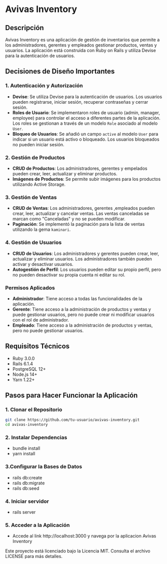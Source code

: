 # Avivas Inventory

## Descripción

Avivas Inventory es una aplicación de gestión de inventarios que permite a los administradores, gerentes y empleados gestionar productos, ventas y usuarios. La aplicación está construida con Ruby on Rails y utiliza Devise para la autenticación de usuarios.

## Decisiones de Diseño Importantes

### 1. Autenticación y Autorización
- **Devise**: Se utiliza Devise para la autenticación de usuarios. Los usuarios pueden registrarse, iniciar sesión, recuperar contraseñas y cerrar sesión.
- **Roles de Usuario**: Se implementaron roles de usuario (admin, manager, employee) para controlar el acceso a diferentes partes de la aplicación. Los roles se gestionan a través de un modelo `Role` asociado al modelo `User`.
- **Bloqueo de Usuarios**: Se añadió un campo `active` al modelo `User` para indicar si un usuario está activo o bloqueado. Los usuarios bloqueados no pueden iniciar sesión.

### 2. Gestión de Productos
- **CRUD de Productos**: Los administradores, gerentes y empelados pueden crear, leer, actualizar y eliminar productos. 
- **Imágenes de Productos**: Se permite subir imágenes para los productos utilizando Active Storage.

### 3. Gestión de Ventas
- **CRUD de Ventas**: Los administradores, gerentes ,empleados pueden crear, leer, actualizar y cancelar ventas. Las ventas canceladas se marcan como "Canceladas" y no se pueden modificar.
- **Paginación**: Se implementó la paginación para la lista de ventas utilizando la gema `kaminari`.

### 4. Gestión de Usuarios
- **CRUD de Usuarios**: Los administradores y gerentes pueden crear, leer, actualizar y eliminar usuarios. Los administradores también pueden activar y desactivar usuarios.
- **Autogestión de Perfil**: Los usuarios pueden editar su propio perfil, pero no pueden desactivar su propia cuenta ni editar su rol.

### Permisos Aplicados
- **Administrador**: Tiene acceso a todas las funcionalidades de la aplicación.
- **Gerente**: Tiene acceso a la administración de productos y ventas y puede gestionar usuarios, pero no puede crear ni modificar usuarios con el rol de administrador.
- **Empleado**: Tiene acceso a la administración de productos y ventas, pero no puede gestionar usuarios.

## Requisitos Técnicos

- Ruby 3.0.0
- Rails 6.1.4
- PostgreSQL 12+
- Node.js 14+
- Yarn 1.22+

## Pasos para Hacer Funcionar la Aplicación

### 1. Clonar el Repositorio

```sh
git clone https://github.com/tu-usuario/avivas-inventory.git
cd avivas-inventory
```

### 2. Instalar Dependencias

- bundle install
- yarn install

### 3.Configurar la Bases de Datos
- rails db:create
- rails db:migrate
- rails db:seed

### 4. Iniciar servidor
- rails server

### 5. Acceder a la Aplicación
- Accede al link http://localhost:3000 y navega por la aplicacion Avivas Inventory

Este proyecto está licenciado bajo la Licencia MIT. Consulta el archivo LICENSE para más detalles.